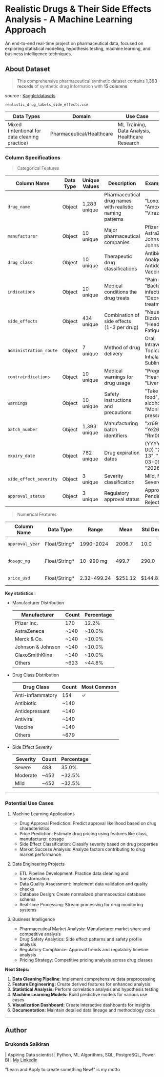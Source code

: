 # **Realistic Drugs & Their Side Effects Analysis - A Machine Learning Approach**
An end-to-end real-time project on pharmaceutical data, focused on exploring statistical modeling, hypothesis testing, machine learning, and business intelligence techniques.

## About Dataset

> This comprehensive pharmaceutical synthetic dataset contains **1,393 records** of synthetic drug information with **15 columns**

source : [Kaggle/datasets](https://www.kaggle.com/datasets/pratyushpuri/drug-labels-and-side-effects-dataset-1400-records/data)

 
 `realistic_drug_labels_side_effects.csv`
 
|Data Types | Domain  |Use Case |
|----------|------------|---|	
|Mixed (intentional for data cleaning practice)|Pharmaceutical/Healthcare|	ML Training, Data Analysis, Healthcare Research|

### Column Specifications

> Categorical Features

|Column Name	|Data Type	|Unique Values	|Description	|Example Values|
|------------|-----------|----------|-----------|----------|
|`drug_name`	|Object|	1,283 unique|	Pharmaceutical drug names with realistic naming patterns	|"Loxozepam32", "Amoxparin43", "Virazepam10"|
|`manufacturer`|	Object|	10 unique	|Major pharmaceutical companies	|Pfizer Inc., AstraZeneca, Johnson & Johnson|
|`drug_class`	|Object	|10 unique	|Therapeutic drug classifications|	Antibiotic, Analgesic, Antidepressant, Vaccine|
|`indications`	|Object|	10 unique	|Medical conditions the drug treats|	"Pain relief", "Bacterial infections", "Depression treatment"|
|`side_effects`|	Object|	434 unique|	Combination of side effects (1-3 per drug)|	"Nausea, Dizziness", "Headache, Fatigue, Rash"|
|`administration_route`|	Object	|7 unique|	Method of drug delivery|	Oral, Intravenous, Topical, Inhalation, Sublingual|
|`contraindications`|	Object	|10 unique	|Medical warnings for drug usage|	"Pregnancy", "Heart disease", "Liver disease"|
|`warnings`|	Object	|10 unique|	Safety instructions and precautions	|"Take with food", "Avoid alcohol", "Monitor blood pressure"|
|`batch_number`|	Object|	1,393 unique|	Manufacturing batch identifiers|	"xr691zv", "Ye266vU", "Rm082yX"|
|`expiry_date`|	Object	|782 unique|	Drug expiration dates| (YYYY-MM-DD)	"2025-12-13", "2027-03-09", "2026-10-06"|
|`side_effect_severity`|	Object|	3 unique	|Severity classification|	Mild, Moderate, Severe|
|`approval_status`|	Object|	3 unique	|Regulatory approval status|	Approved, Pending, Rejected|

 > Numerical Features

|Column Name	|Data Type|	Range	|Mean|	Std Dev|	Description|
|------------|-----------|----------|-----------|----------|---|
|`approval_year`|	Float/String*|	1990-2024|	2006.7|	10.0|	FDA/regulatory approval year|
|`dosage_mg`	|Float/String*	|10-990 mg|	499.7	|290.0|	Medication strength in milligrams|
|`price_usd`|	Float/String*	|$2.32-$499.24|	$251.12|	$144.81|	Drug price in US dollars|

**Key statistics :**
- Manufacturer Distribution
  
   |Manufacturer	|Count|	Percentage|
   |--------------|----|--|
   |Pfizer Inc.|	170|	12.2%|
   |AstraZeneca|	~140|	~10.0%|
   |Merck & Co.|	~140	|~10.0%|
   |Johnson & Johnson	|~140	|~10.0%|
   |GlaxoSmithKline	|~140|	~10.0%|
   |Others|	~623	|~44.8%|

- Drug Class Distribution
  
   |Drug Class	|Count	|Most Common|
   |-------|--|--|
   |Anti-inflammatory	|154	|✓|
   |Antibiotic	|~140	||
   |Antidepressant|	~140	||
   |Antiviral|	~140	||
   |Vaccine|	~140	||
   |Others|	~679||	

- Side Effect Severity
  
   |Severity|	Count|	Percentage|
   |----------|---|---|
   |Severe	|488	|35.0%|
   |Moderate	|~453|	~32.5%|
   |Mild|	~452	|~32.5%|
-------------------------------------------------------------
### Potential Use Cases
1. Machine Learning Applications
   
   - Drug Approval Prediction: Predict approval likelihood based on drug characteristics
   - Price Prediction: Estimate drug pricing using features like class, manufacturer, dosage
   - Side Effect Classification: Classify severity based on drug properties
   - Market Success Analysis: Analyze factors contributing to drug market performance

2. Data Engineering Projects
   - ETL Pipeline Development: Practice data cleaning and transformation
   - Data Quality Assessment: Implement data validation and quality checks
   - Database Design: Create normalized pharmaceutical database schema
   - Real-time Processing: Stream processing for drug monitoring systems

3. Business Intelligence
   - Pharmaceutical Market Analysis: Manufacturer market share and competitive analysis
   - Drug Safety Analytics: Side effect patterns and safety profile analysis
   - Regulatory Compliance: Approval trends and regulatory timeline analysis
   - Pricing Strategy: Competitive pricing analysis across drug classes

**Next Steps:**
   1. **Data Cleaning Pipeline:** Implement comprehensive data preprocessing
   2. **Feature Engineering:** Create derived features for enhanced analysis
   3. **Statistical Analysis:** Perform correlation analysis and hypothesis testing
   4. **Machine Learning Models:** Build predictive models for various use cases
   5. **Visualization Dashboard:** Create interactive dashboards for insights
   6. **Documentation:** Maintain detailed data lineage and methodology docs

----------------------------------------------------------------------------------
## **Author**
### Erukonda Saikiran
 | Aspiring Data scientist | Python, ML Algorithms, SQL, PostgreSQL, Power BI |   [My LinkedIn](https://www.linkedin.com/in/saikiran-erukonda-4379911a3/) 
 
 "Learn and Apply to create something New!" is my motto
